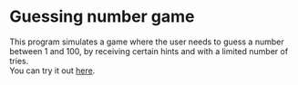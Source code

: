 # Guessing number game
This program simulates a game where the user needs to guess a number between 1 and 100, by receiving certain hints and with a limited number of tries.   
You can try it out [here](https://replit.com/@damachad/guessingnumbergame?v=1).
